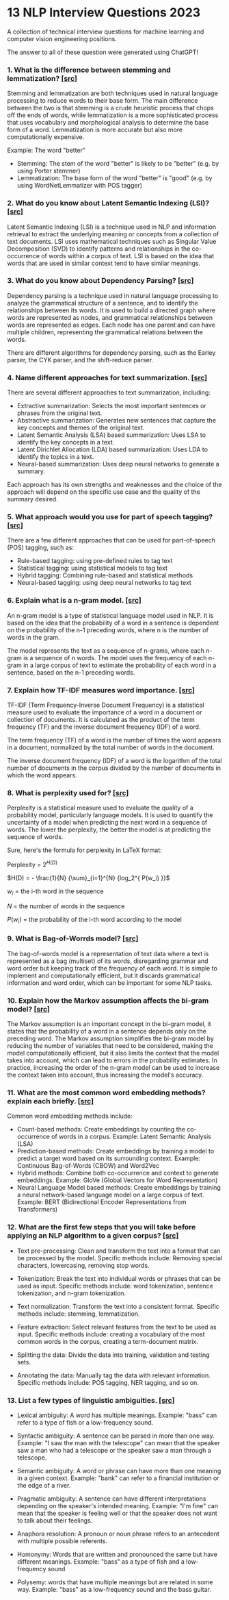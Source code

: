 # 13 NLP Interview Questions 2023
A collection of technical interview questions for machine learning and computer vision engineering positions.

The answer to all of these question were generated using ChatGPT!


### 1. What is the difference between stemming and lemmatization? [[src]](https://www.projectpro.io/article/nlp-interview-questions-and-answers/439)

Stemming and lemmatization are both techniques used in natural language processing to reduce words to their base form. The main difference between the two is that stemming is a crude heuristic process that chops off the ends of words, while lemmatization is a more sophisticated process that uses vocabulary and morphological analysis to determine the base form of a word. Lemmatization is more accurate but also more computationally expensive.

Example: The word "better"
* Stemming: The stem of the word "better" is likely to be "better" (e.g. by using Porter stemmer)
* Lemmatization: The base form of the word "better" is "good" (e.g. by using WordNetLemmatizer with POS tagger)

### 2. What do you know about Latent Semantic Indexing (LSI)? [[src]](https://www.projectpro.io/article/nlp-interview-questions-and-answers/439)
Latent Semantic Indexing (LSI) is a technique used in NLP and information retrieval to extract the underlying meaning or concepts from a collection of text documents. LSI uses mathematical techniques such as Singular Value Decomposition (SVD) to identify patterns and relationships in the co-occurrence of words within a corpus of text. LSI is based on the idea that words that are used in similar context tend to have similar meanings. 

### 3. What do you know about Dependency Parsing? [[src]](https://www.projectpro.io/article/nlp-interview-questions-and-answers/439)
Dependency parsing is a technique used in natural language processing to analyze the grammatical structure of a sentence, and to identify the relationships between its words. It is used to build a directed graph where words are represented as nodes, and grammatical relationships between words are represented as edges. Each node has one parent and can have multiple children, representing the grammatical relations between the words.

There are different algorithms for dependency parsing, such as the Earley parser, the CYK parser, and the shift-reduce parser. 

### 4. Name different approaches for text summarization. [[src]](https://www.projectpro.io/article/nlp-interview-questions-and-answers/439)
There are several different approaches to text summarization, including:
* Extractive summarization: Selects the most important sentences or phrases from the original text.
* Abstractive summarization: Generates new sentences that capture the key concepts and themes of the original text.
* Latent Semantic Analysis (LSA) based summarization: Uses LSA to identify the key concepts in a text.
* Latent Dirichlet Allocation (LDA) based summarization: Uses LDA to identify the topics in a text.
* Neural-based summarization: Uses deep neural networks to generate a summary.

Each approach has its own strengths and weaknesses and the choice of the approach will depend on the specific use case and the quality of the summary desired.

### 5. What approach would you use for part of speech tagging? [[src]](https://www.projectpro.io/article/nlp-interview-questions-and-answers/439)
There are a few different approaches that can be used for part-of-speech (POS) tagging, such as:
* Rule-based tagging: using pre-defined rules to tag text
* Statistical tagging: using statistical models to tag text
* Hybrid tagging: Combining rule-based and statistical methods
* Neural-based tagging: using deep neural networks to tag text

### 6. Explain what is a n-gram model. [[src]](https://www.projectpro.io/article/nlp-interview-questions-and-answers/439)
An n-gram model is a type of statistical language model used in NLP. It is based on the idea that the probability of a word in a sentence is dependent on the probability of the n-1 preceding words, where n is the number of words in the gram.

The model represents the text as a sequence of n-grams, where each n-gram is a sequence of n words. The model uses the frequency of each n-gram in a large corpus of text to estimate the probability of each word in a sentence, based on the n-1 preceding words.

### 7. Explain how TF-IDF measures word importance. [[src]](https://www.projectpro.io/article/nlp-interview-questions-and-answers/439)
TF-IDF (Term Frequency-Inverse Document Frequency) is a statistical measure used to evaluate the importance of a word in a document or collection of documents. It is calculated as the product of the term frequency (TF) and the inverse document frequency (IDF) of a word.

The term frequency (TF) of a word is the number of times the word appears in a document, normalized by the total number of words in the document.

The inverse document frequency (IDF) of a word is the logarithm of the total number of documents in the corpus divided by the number of documents in which the word appears.


### 8. What is perplexity used for? [[src]](https://www.projectpro.io/article/nlp-interview-questions-and-answers/439)
Perplexity is a statistical measure used to evaluate the quality of a probability model, particularly language models. It is used to quantify the uncertainty of a model when predicting the next word in a sequence of words. The lower the perplexity, the better the model is at predicting the sequence of words. 

Sure, here's the formula for perplexity in LaTeX format:

Perplexity = $2^{H(D)}$

$H(D) = - \frac{1}{N} {\sum}_{i=1}^{N} {log_2^{ P(w_i) }}$

$w_i$ = the i-th word in the sequence

$N$ = the number of words in the sequence

$P(w_i)$ = the probability of the i-th word according to the model

### 9. What is Bag-of-Worrds model? [[src]](https://www.projectpro.io/article/nlp-interview-questions-and-answers/439)
The bag-of-words model is a representation of text data where a text is represented as a bag (multiset) of its words, disregarding grammar and word order but keeping track of the frequency of each word. It is simple to implement and computationally efficient, but it discards grammatical information and word order, which can be important for some NLP tasks.

### 10. Explain how the Markov assumption affects the bi-gram model? [[src]](https://www.projectpro.io/article/nlp-interview-questions-and-answers/439)
The Markov assumption is an important concept in the bi-gram model, it states that the probability of a word in a sentence depends only on the preceding word. The Markov assumption simplifies the bi-gram model by reducing the number of variables that need to be considered, making the model computationally efficient, but it also limits the context that the model takes into account, which can lead to errors in the probability estimates. In practice, increasing the order of the n-gram model can be used to increase the context taken into account, thus increasing the model's accuracy.

### 11. What are the most common word embedding methods? explain each briefly. [[src]](https://www.projectpro.io/article/nlp-interview-questions-and-answers/439)
Common word embedding methods include:
* Count-based methods: Create embeddings by counting the co-occurrence of words in a corpus. Example: Latent Semantic Analysis (LSA)
* Prediction-based methods: Create embeddings by training a model to predict a target word based on its surrounding context. Example: Continuous Bag-of-Words (CBOW) and Word2Vec
* Hybrid methods: Combine both co-occurrence and context to generate embeddings. Example: GloVe (Global Vectors for Word Representation)
* Neural Language Model based methods: Create embeddings by training a neural network-based language model on a large corpus of text. Example: BERT (Bidirectional Encoder Representations from Transformers)

### 12. What are the first few steps that you will take before applying an NLP algorithm to a given corpus? [[src]](https://www.projectpro.io/article/nlp-interview-questions-and-answers/439)
* Text pre-processing: Clean and transform the text into a format that can be processed by the model. Specific methods include: Removing special characters, lowercasing, removing stop words.

* Tokenization: Break the text into individual words or phrases that can be used as input. Specific methods include: word tokenization, sentence tokenization, and n-gram tokenization.

* Text normalization: Transform the text into a consistent format. Specific methods include: stemming, lemmatization.

* Feature extraction: Select relevant features from the text to be used as input. Specific methods include: creating a vocabulary of the most common words in the corpus, creating a term-document matrix.

* Splitting the data: Divide the data into training, validation and testing sets.

* Annotating the data: Manually tag the data with relevant information. Specific methods include: POS tagging, NER tagging, and so on.

### 13. List a few types of linguistic ambiguities. [[src]](https://www.projectpro.io/article/nlp-interview-questions-and-answers/439)
* Lexical ambiguity: A word has multiple meanings. Example: "bass" can refer to a type of fish or a low-frequency sound.

* Syntactic ambiguity: A sentence can be parsed in more than one way. Example: "I saw the man with the telescope" can mean that the speaker saw a man who had a telescope or the speaker saw a man through a telescope.

* Semantic ambiguity: A word or phrase can have more than one meaning in a given context. Example: "bank" can refer to a financial institution or the edge of a river.

* Pragmatic ambiguity: A sentence can have different interpretations depending on the speaker's intended meaning. Example: "I'm fine" can mean that the speaker is feeling well or that the speaker does not want to talk about their feelings.

* Anaphora resolution: A pronoun or noun phrase refers to an antecedent with multiple possible referents.

* Homonymy: Words that are written and pronounced the same but have different meanings. Example: "bass" as a type of fish and a low-frequency sound

* Polysemy: words that have multiple meanings but are related in some way. Example: "bass" as a low-frequency sound and the bass guitar.
